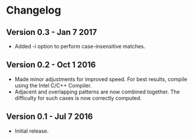 Changelog
=========

Version 0.3 - Jan  7 2017
-------------------------
* Added -i option to perform case-insensitive matches.

Version 0.2 - Oct  1 2016
-------------------------
* Made minor adjustments for improved speed. For best results, compile using
  the Intel C/C++ Compiler.
* Adjacent and overlapping patterns are now combined together. The difficulty
  for such cases is now correctly computed.

Version 0.1 - Jul  7 2016
-------------------------
* Initial release.
